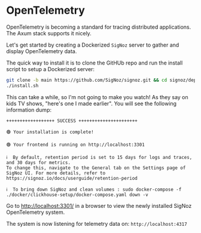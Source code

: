 # OpenTelemetry

OpenTelemetry is becoming a standard for tracing distributed applications. The Axum stack supports it nicely.

Let's get started by creating a Dockerized `SigNoz` server to gather and display OpenTelemetry data.

The quick way to install it is to clone the GitHUb repo and run the install script to setup a Dockerized server:

```bash
git clone -b main https://github.com/SigNoz/signoz.git && cd signoz/deploy/
./install.sh
```

This can take a while, so I'm not going to make you watch! As they say on kids TV shows, "here's one I made earlier". You will see the following information dump:

```
++++++++++++++++++ SUCCESS ++++++++++++++++++++++

🟢 Your installation is complete!

🟢 Your frontend is running on http://localhost:3301

ℹ️  By default, retention period is set to 15 days for logs and traces, and 30 days for metrics.
To change this, navigate to the General tab on the Settings page of SigNoz UI. For more details, refer to https://signoz.io/docs/userguide/retention-period 

ℹ️  To bring down SigNoz and clean volumes : sudo docker-compose -f ./docker/clickhouse-setup/docker-compose.yaml down -v
```

Go to [http://localhost:3301/](http://localhost:3301/) in a browser to view the newly installed SigNoz OpenTelemetry system.

The system is now listening for telemetry data on: `http://localhost:4317`